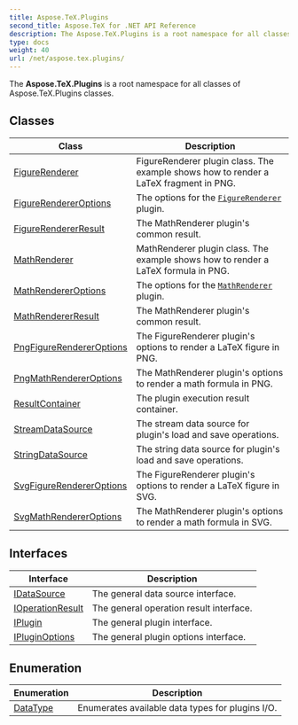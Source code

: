 ```yaml
---
title: Aspose.TeX.Plugins
second_title: Aspose.TeX for .NET API Reference
description: The Aspose.TeX.Plugins is a root namespace for all classes of Aspose.TeX.Plugins classes
type: docs
weight: 40
url: /net/aspose.tex.plugins/
---
```

The **Aspose.TeX.Plugins** is a root namespace for all classes of Aspose.TeX.Plugins classes.

## Classes

| Class | Description |
| --- | --- |
| [FigureRenderer](./figurerenderer/) | FigureRenderer plugin class.  The example shows how to render a LaTeX fragment in PNG. |
| [FigureRendererOptions](./figurerendereroptions/) | The options for the [`FigureRenderer`](../aspose.tex.plugins/figurerenderer/) plugin. |
| [FigureRendererResult](./figurerendererresult/) | The MathRenderer plugin's common result. |
| [MathRenderer](./mathrenderer/) | MathRenderer plugin class.  The example shows how to render a LaTeX formula in PNG. |
| [MathRendererOptions](./mathrendereroptions/) | The options for the [`MathRenderer`](../aspose.tex.plugins/mathrenderer/) plugin. |
| [MathRendererResult](./mathrendererresult/) | The MathRenderer plugin's common result. |
| [PngFigureRendererOptions](./pngfigurerendereroptions/) | The FigureRenderer plugin's options to render a LaTeX figure in PNG. |
| [PngMathRendererOptions](./pngmathrendereroptions/) | The MathRenderer plugin's options to render a math formula in PNG. |
| [ResultContainer](./resultcontainer/) | The plugin execution result container. |
| [StreamDataSource](./streamdatasource/) | The stream data source for plugin's load and save operations. |
| [StringDataSource](./stringdatasource/) | The string data source for plugin's load and save operations. |
| [SvgFigureRendererOptions](./svgfigurerendereroptions/) | The FigureRenderer plugin's options to render a LaTeX figure in SVG. |
| [SvgMathRendererOptions](./svgmathrendereroptions/) | The MathRenderer plugin's options to render a math formula in SVG. |
## Interfaces

| Interface | Description |
| --- | --- |
| [IDataSource](./idatasource/) | The general data source interface. |
| [IOperationResult](./ioperationresult/) | The general operation result interface. |
| [IPlugin](./iplugin/) | The general plugin interface. |
| [IPluginOptions](./ipluginoptions/) | The general plugin options interface. |
## Enumeration

| Enumeration | Description |
| --- | --- |
| [DataType](./datatype/) | Enumerates available data types for plugins I/O. |


